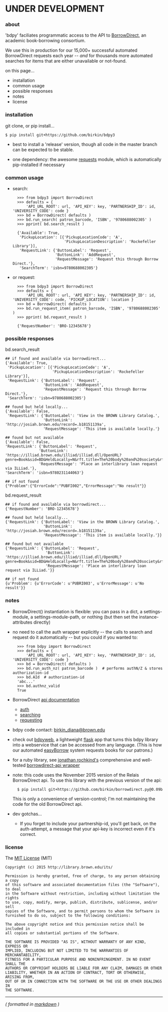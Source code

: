 UNDER DEVELOPMENT
=================


### about ###

'bdpy' faciliates programmatic access to the API to [BorrowDirect](http://www.borrowdirect.org), an academic book-borrowing consortium.

We use this in production for our 15,000+ successful automated BorrowDirect requests each year -- _and_ for thousands more automated searches for items that are either unavailable or not-found.

on this page...

- installation
- common usage
- possible responses
- notes
- license



### installation ###

git clone, or pip install...

    $ pip install git+https://github.com/birkin/bdpy3

- best to install a 'release' version, though all code in the master branch can be expected to be stable.

- one dependency: the awesome [requests](http://docs.python-requests.org/en/latest/) module, which is automatically pip-installed if necessary



### common usage ###

- search:

        >>> from bdpy3 import BorrowDirect
        >>> defaults = {
            'API_URL_ROOT': url, 'API_KEY': key, 'PARTNERSHIP_ID': id, 'UNIVERSITY_CODE': code }
        >>> bd = BorrowDirect( defaults )
        >>> bd.run_search( patron_barcode, 'ISBN', '9780688002305' )
        >>> pprint( bd.search_result )

        {'Available': True,
         'PickupLocation': [{'PickupLocationCode': 'A',
                             'PickupLocationDescription': 'Rockefeller Library'}],
         'RequestLink': {'ButtonLabel': 'Request',
                         'ButtonLink': 'AddRequest',
                         'RequestMessage': 'Request this through Borrow Direct.'},
         'SearchTerm': 'isbn=9780688002305'}


- or request:

        >>> from bdpy3 import BorrowDirect
        >>> defaults = {
            'API_URL_ROOT': url, 'API_KEY': key, 'PARTNERSHIP_ID': id, 'UNIVERSITY_CODE': code, 'PICKUP_LOCATION': location }
        >>> bd = BorrowDirect( defaults )
        >>> bd.run_request_item( patron_barcode, 'ISBN', '9780688002305' )
        >>> pprint( bd.request_result )

        {'RequestNumber': 'BRO-12345678'}



### possible responses ###

bd.search_result

    ## if found and available via borrowdirect...
    {'Available': True,
     'PickupLocation': [{'PickupLocationCode': 'A',
                         'PickupLocationDescription': 'Rockefeller Library'}],
     'RequestLink': {'ButtonLabel': 'Request',
                     'ButtonLink': 'AddRequest',
                     'RequestMessage': 'Request this through Borrow Direct.'},
     'SearchTerm': 'isbn=9780688002305'}

    ## found but held locally...
    {'Available': False,
     'RequestLink': {'ButtonLabel': 'View in the BROWN Library Catalog.',
                     'ButtonLink': 'http://josiah.brown.edu/record=.b18151139a',
                     'RequestMessage': 'This item is available locally.'}

    ## found but not available
    {'Available': False,
    'RequestLink': {'ButtonLabel': 'Request',
                   'ButtonLink': 'https://illiad.brown.edu/illiad/illiad.dll/OpenURL?genre=Book&sid=BD&HeldLocally=N&rft.title=The%20body%20and%20society&rft.aufirst=Peter%20Robert%20Lamont&rft.aulast=Brown&rft.edition=Twentieth%20anniversary%20ed.%20with%20a%20new%20introduction&rft.date=c2008&rft.isbn=9780231144063%20%28cloth%20%3A%20alk.%20paper%20%3A%20alk.%20paper%29&rft.isbn=9780231144070%20%28pbk.%20%3A%20alk.%20paper%20%3A%20alk.%20paper%29&rft.dat=195747707&rft.pub=Columbia%20University%20Press&rft.place=New%20York',
                   'RequestMessage': 'Place an interlibrary loan request via ILLiad.'},
    'SearchTerm': 'isbn=9780231144063'}

    ## if not found
    {"Problem":{"ErrorCode":"PUBFI002","ErrorMessage":"No result"}}

bd.request_result

    ## if found and available via borrowdirect...
    {'RequestNumber': 'BRO-12345678'}

    ## found but held locally...
    {'RequestLink': {'ButtonLabel': 'View in the BROWN Library Catalog.',
                     'ButtonLink': 'http://josiah.brown.edu/record=.b18151139a',
                     'RequestMessage': 'This item is available locally.'}}

    ## found but not available
    {'RequestLink': {'ButtonLabel': 'Request',
                      'ButtonLink': 'https://illiad.brown.edu/illiad/illiad.dll/OpenURL?genre=Book&sid=BD&HeldLocally=N&rft.title=The%20body%20and%20society&rft.aufirst=Peter%20Robert%20Lamont&rft.aulast=Brown&rft.edition=Twentieth%20anniversary%20ed.%20with%20a%20new%20introduction&rft.date=c2008&rft.isbn=9780231144063%20%28cloth%20%3A%20alk.%20paper%20%3A%20alk.%20paper%29&rft.isbn=9780231144070%20%28pbk.%20%3A%20alk.%20paper%20%3A%20alk.%20paper%29&rft.dat=195747707&rft.pub=Columbia%20University%20Press&rft.place=New%20York',
                      'RequestMessage': 'Place an interlibrary loan request via ILLiad.'}}

    ## if not found
    {u'Problem': {u'ErrorCode': u'PUBRI003', u'ErrorMessage': u'No result'}}



### notes ###

- BorrowDirect() instantiation is flexible: you can pass in a dict, a settings-module, a settings-module-path, or nothing (but then set the instance-attributes directly)

- no need to call the auth wrapper explicitly -- the calls to search and request do it automatically -- but you could if you wanted to:

        >>> from bdpy import BorrowDirect
        >>> defaults = {
            'API_URL_ROOT': url, 'API_KEY': key, 'PARTNERSHIP_ID': id, 'UNIVERSITY_CODE': code }
        >>> bd = BorrowDirect( defaults )
        >>> bd.run_auth_nz( patron_barcode )  # performs authN/Z & stores authorization-id
        >>> bd.AId  # authorization-id
        'abc...'
        >>> bd.authnz_valid
        True

- BorrowDirect [api documentation](https://relais.atlassian.net/wiki/display/ILL/Relais+web+services)
    - [auth](https://relais.atlassian.net/wiki/display/ILL/Authentication)
    - [searching](https://relais.atlassian.net/wiki/display/ILL/Find+Item)
    - [requesting](https://relais.atlassian.net/wiki/display/ILL/RequestItem)

- bdpy code contact: birkin_diana@brown.edu

- check out [bdpyweb](https://github.com/birkin/bdpyweb_code), a lightweight [flask](http://flask.pocoo.org) app that turns this bdpy library into a webservice that can be accessed from any language. (This is how our automated [easyBorrow](http://library.brown.edu/borrowing/easyBorrow.php) system requests books for our patrons.)

- for a ruby library, see [jonathan rochkind's](https://github.com/jrochkind) comprehensive and well-tested [borrowdirect-api wrapper](https://github.com/jrochkind/borrow_direct)

- note: this code uses the November 2015 version of the Relais BorrowDirect api. To use this library with the previous version of the api:

        $ pip install git+https://github.com/birkin/borrowdirect.py@0.09b

    This is only a convenience of version-control; I'm not maintaining the code for the old BorrowDirect api.

- dev gotchas...
    - If you forget to include your partnership-id, you'll get back, on the auth-attempt, a message that your api-key is incorrect even if it's correct.



### license ###

The [MIT License](http://opensource.org/licenses/MIT) (MIT)

    Copyright (c) 2015 http://library.brown.edu/its/

    Permission is hereby granted, free of charge, to any person obtaining a copy
    of this software and associated documentation files (the "Software"), to deal
    in the Software without restriction, including without limitation the rights
    to use, copy, modify, merge, publish, distribute, sublicense, and/or sell
    copies of the Software, and to permit persons to whom the Software is
    furnished to do so, subject to the following conditions:

    The above copyright notice and this permission notice shall be included in
    all copies or substantial portions of the Software.

    THE SOFTWARE IS PROVIDED "AS IS", WITHOUT WARRANTY OF ANY KIND, EXPRESS OR
    IMPLIED, INCLUDING BUT NOT LIMITED TO THE WARRANTIES OF MERCHANTABILITY,
    FITNESS FOR A PARTICULAR PURPOSE AND NONINFRINGEMENT. IN NO EVENT SHALL THE
    AUTHORS OR COPYRIGHT HOLDERS BE LIABLE FOR ANY CLAIM, DAMAGES OR OTHER
    LIABILITY, WHETHER IN AN ACTION OF CONTRACT, TORT OR OTHERWISE, ARISING FROM,
    OUT OF OR IN CONNECTION WITH THE SOFTWARE OR THE USE OR OTHER DEALINGS IN
    THE SOFTWARE.

---

_( formatted in [markdown](http://daringfireball.net/projects/markdown/) )_
